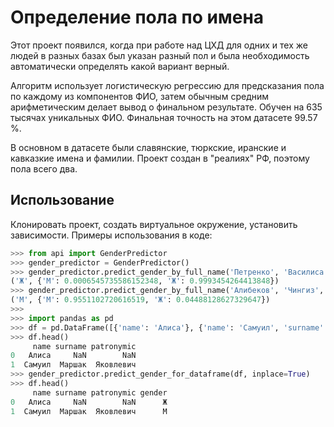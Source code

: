 # Определение пола по имена
Этот проект появился, когда при работе над ЦХД для одних и тех же людей в разных базах
был указан разный пол и была необходимость автоматически определять какой вариант верный.

Алгоритм использует логистическую регрессию для предсказания пола по каждому из компонентов
ФИО, затем обычным средним арифметическим делает вывод о финальном результате. 
Обучен на 635 тысячах уникальных ФИО. Финальная точность на этом датасете 99.57 %.

В основном в датасете были славянские, тюркские, иранские и кавказкие имена и фамилии.
Проект создан в "реалиях" РФ, поэтому пола всего два.

## Использование
Клонировать проект, создать виртуальное окружение, установить зависимости.
Примеры использования в коде:

```python
>>> from api import GenderPredictor
>>> gender_predictor = GenderPredictor() 
>>> gender_predictor.predict_gender_by_full_name('Петренко', 'Василиса', 'Валерьевна') 
('Ж', {'М': 0.0006545735586152348, 'Ж': 0.9993454264413848})
>>> gender_predictor.predict_gender_by_full_name('Алибеков', 'Чингиз', 'Мустафа Оглы') 
('М', {'М': 0.9551102720616519, 'Ж': 0.04488128627329647})
>>>
>>> import pandas as pd
>>> df = pd.DataFrame([{'name': 'Алиса'}, {'name': 'Самуил', 'surname': 'Маршак', 'patronymic': 'Яковлевич'}]) 
>>> df.head()
     name surname patronymic
0   Алиса     NaN        NaN
1  Самуил  Маршак  Яковлевич
>>> gender_predictor.predict_gender_for_dataframe(df, inplace=True)
>>> df.head()
     name surname patronymic gender
0   Алиса     NaN        NaN      Ж
1  Самуил  Маршак  Яковлевич      М
```